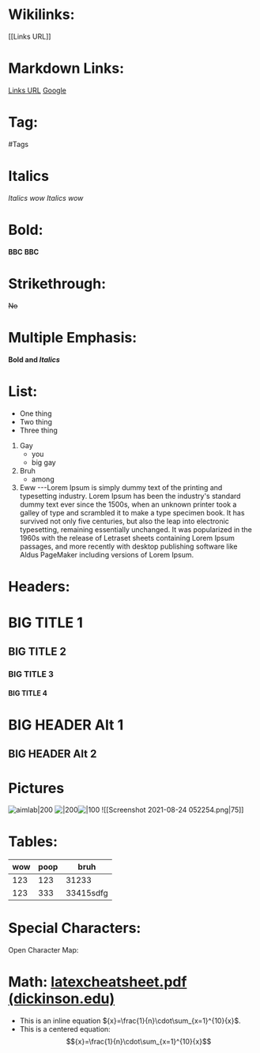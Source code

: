 # Wikilinks:
[[Links URL]]

# Markdown Links: 
[Links URL](Links%20URL.md)
[Google](https://www.google.com)

# Tag:
#Tags 

# Italics
*Italics wow*
_Italics wow_

# Bold: 
**BBC**
__BBC__

# Strikethrough: 
~~No~~

# Multiple Emphasis:
**Bold and _Italics_**

# List:
- One thing
- Two thing
- Three thing
1. Gay
	- you
	- big gay
2. Bruh
	- among
1. Eww
	---Lorem Ipsum is simply dummy text of the printing and typesetting industry. Lorem Ipsum has been the industry's standard dummy text ever since the 1500s, when an unknown printer took a galley of type and scrambled it to make a type specimen book. It has survived not only five centuries, but also the leap into electronic typesetting, remaining essentially unchanged. It was popularized in the 1960s with the release of Letraset sheets containing Lorem Ipsum passages, and more recently with desktop publishing software like Aldus PageMaker including versions of Lorem Ipsum.

# Headers:
# BIG TITLE 1
## BIG TITLE 2
### BIG TITLE 3
#### BIG TITLE 4
BIG HEADER Alt 1
===========
BIG HEADER Alt 2
--------------------

# Pictures
![aimlab|200](aimlab.png)
![|200](Pasted%20image%2020220927181454.png)![|100](Pasted%20image%2020220927181454.png)        ![[Screenshot 2021-08-24 052254.png|75]]

# Tables:
| wow | poop | bruh      |
| --- | ---- | --------- |
| 123 | 123  | 31233     |
| 123 | 333  | 33415sdfg | 

# Special Characters:
Open Character Map:

# Math: [latexcheatsheet.pdf (dickinson.edu)](https://users.dickinson.edu/~richesod/latex/latexcheatsheet.pdf) 
- This is an inline equation ${x}=\frac{1}{n}\cdot\sum_{x=1}^{10}{x}$.
- This is a centered equation:
$${x}=\frac{1}{n}\cdot\sum_{x=1}^{10}{x}$$
